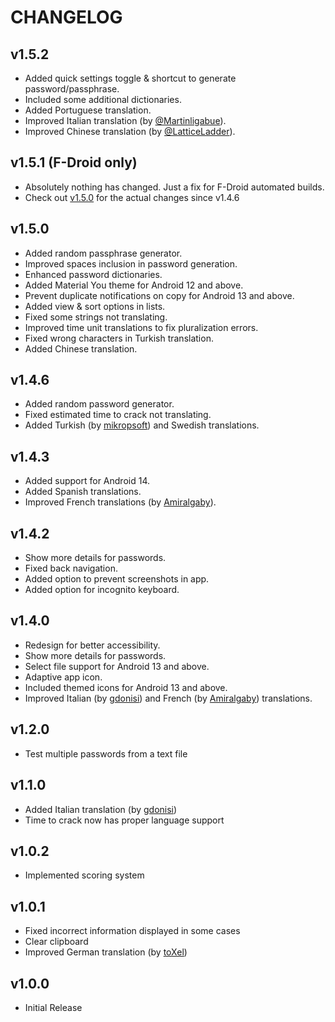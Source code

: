 # CHANGELOG


## v1.5.2
- Added quick settings toggle & shortcut to generate password/passphrase.
- Included some additional dictionaries.
- Added Portuguese translation.
- Improved Italian translation (by [@Martinligabue](https://github.com/Martinligabue)).
- Improved Chinese translation (by [@LatticeLadder](https://github.com/LatticeLadder)).


## v1.5.1 (F-Droid only)
- Absolutely nothing has changed. Just a fix for F-Droid automated builds.
- Check out [v1.5.0](#v150) for the actual changes since v1.4.6


## v1.5.0
- Added random passphrase generator.
- Improved spaces inclusion in password generation.
- Enhanced password dictionaries.
- Added Material You theme for Android 12 and above.
- Prevent duplicate notifications on copy for Android 13 and above.
- Added view & sort options in lists.
- Fixed some strings not translating.
- Improved time unit translations to fix pluralization errors.
- Fixed wrong characters in Turkish translation.
- Added Chinese translation.


## v1.4.6
- Added random password generator.
- Fixed estimated time to crack not translating.
- Added Turkish (by [mikropsoft](https://github.com/mikropsoft)) and Swedish translations.


## v1.4.3
- Added support for Android 14.
- Added Spanish translations.
- Improved French translations (by [Amiralgaby](https://github.com/Amiralgaby)).


## v1.4.2
- Show more details for passwords.
- Fixed back navigation.
- Added option to prevent screenshots in app.
- Added option for incognito keyboard.


## v1.4.0
- Redesign for better accessibility.
- Show more details for passwords.
- Select file support for Android 13 and above.
- Adaptive app icon.
- Included themed icons for Android 13 and above.
- Improved Italian (by [gdonisi](https://github.com/gdonisi)) and French (by [Amiralgaby](https://github.com/Amiralgaby)) translations.


## v1.2.0
- Test multiple passwords from a text file


## v1.1.0
- Added Italian translation (by [gdonisi](https://github.com/gdonisi))
- Time to crack now has proper language support


## v1.0.2
- Implemented scoring system


## v1.0.1
- Fixed incorrect information displayed in some cases
- Clear clipboard
- Improved German translation (by [toXel](https://github.com/toXel))


## v1.0.0
- Initial Release